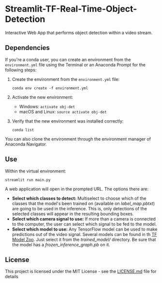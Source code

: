 # Streamlit-TF-Real-Time-Object-Detection

Interactive Web App that performs object detection within a video stream.

## Dependencies

If you're a conda user, you can create an environment from the ```environment.yml``` file using the Terminal or an Anaconda Prompt for the following steps:

1. Create the environment from the ```environment.yml``` file:

    ```conda env create -f environment.yml```
2. Activate the new environment:
    * Windows: ```activate obj-det```
    * macOS and Linux: ```source activate obj-det``` 

3. Verify that the new environment was installed correctly:

    ```conda list```
    
You can also clone the environment through the environment manager of Anaconda Navigator.

## Use

Within the virtual environment:

```streamlit run main.py```

A web application will open in the prompted URL. The options there are:
* **Select which classes to detect:** Multiselect to choose which of the classes that the model's been trained on (available on *label_map.pbtxt*) are going to be used in the inference. This is, only detections of the selected classes will appear in the resulting bounding boxes.
* **Select which camera signal to use:** If more than a camera is connected to the computer, the user can select which signal to be fed to the model.
* **Select which model to use:** Any TensorFlow model can be used to make predictions out of the video signal. Several models can be found in th [TF Model Zoo](https://github.com/tensorflow/models/blob/master/research/object_detection/g3doc/detection_model_zoo.md). Just select it from the *trained_model/* directory. Be sure that the model has a *frozen_inference_graph.pb* on it.

## License

This project is licensed under the MIT License - see the [LICENSE.md](LICENSE.md) file for details
